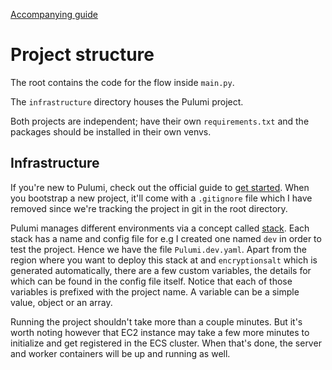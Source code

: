 [Accompanying guide](https://nikhils98.github.io/posts/self-host-prefect-server-with-ecs-work-pool)

# Project structure

The root contains the code for the flow inside `main.py`.

The `infrastructure` directory houses the Pulumi project.

Both projects are independent; have their own `requirements.txt` and the packages should be installed in their own venvs.

## Infrastructure

If you're new to Pulumi, check out the official guide to [get started](https://www.pulumi.com/docs/clouds/aws/get-started/). When you bootstrap a new project, it'll come with a `.gitignore` file which I have removed since we're tracking the project in git in the root directory.

Pulumi manages different environments via a concept called [stack](https://www.pulumi.com/docs/concepts/stack/). Each stack has a name and config file for e.g I created one named `dev` in order to test the project. Hence we have the file `Pulumi.dev.yaml`. Apart from the region where you want to deploy this stack at and `encryptionsalt` which is generated automatically, there are a few custom variables, the details for which can be found in the config file itself. Notice that each of those variables is prefixed with the project name. A variable can be a simple value, object or an array.

Running the project shouldn't take more than a couple minutes. But it's worth noting however that EC2 instance may take a few more minutes to initialize and get registered in the ECS cluster. When that's done, the server and worker containers will be up and running as well.